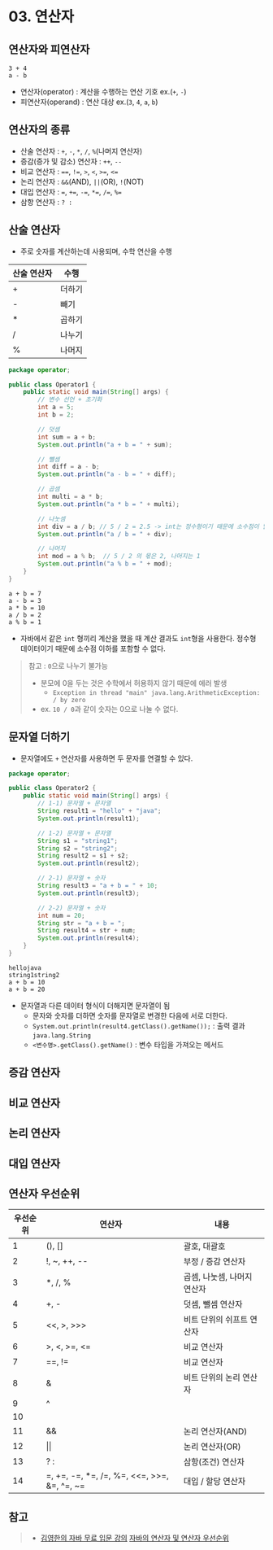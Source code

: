 # 03. 연산자

## 연산자와 피연산자
```
3 + 4
a - b
```
- 연산자(operator) : 계산을 수행하는 연산 기호 ex.(`+`, `-`)
- 피연산자(operand) : 연산 대상 ex.(`3`, `4`, `a`, `b`)

## 연산자의 종류
- 산술 연산자 : `+`, `-`, `*`, `/`, `%`(나머지 연산자)
- 증감(증가 및 감소) 연산자 : `++`, `--`
- 비교 연산자 : `==`, `!=`, `>`, `<`, `>=`, `<=`
- 논리 연산자 : `&&`(AND), `||`(OR), `!`(NOT)
- 대입 연산자 : `=`, `+=`, `-=`, `*=`, `/=`, `%=`
- 삼항 연산자 : `? :`


## 산술 연산자
- 주로 숫자를 계산하는데 사용되며, 수학 연산을 수행

|산술 연산자|수행|
|---|---|
|+|더하기|
|-|빼기|
|*|곱하기|
|/|나누기|
|%|나머지|

```java
package operator;

public class Operator1 {
    public static void main(String[] args) {
        // 변수 선언 + 초기화
        int a = 5;
        int b = 2;

        // 덧셈
        int sum = a + b;
        System.out.println("a + b = " + sum);

        // 뺄셈
        int diff = a - b;
        System.out.println("a - b = " + diff);

        // 곱셈
        int multi = a * b;
        System.out.println("a * b = " + multi);

        // 나눗셈
        int div = a / b; // 5 / 2 = 2.5 -> int는 정수형이기 때문에 소수점이 날아가서 2가 출력
        System.out.println("a / b = " + div);

        // 나머지
        int mod = a % b;  // 5 / 2 의 몫은 2, 나머지는 1
        System.out.println("a % b = " + mod);
    }
}
```
```
a + b = 7
a - b = 3
a * b = 10
a / b = 2
a % b = 1
```
- 자바에서 같은 `int` 형끼리 계산을 했을 때 계산 결과도 `int`형을 사용한다. 정수형 데이터이기 때문에 소수점 이하를 포함할 수 없다.

> 참고 : `0`으로 나누기 불가능
> - 분모에 0을 두는 것은 수학에서 허용하지 않기 때문에 에러 발생
>   - `Exception in thread "main" java.lang.ArithmeticException: / by zero`
>  - ex. `10 / 0`과 같이 숫자는 0으로 나눌 수 없다.

## 문자열 더하기
- 문자열에도 `+` 연산자를 사용하면 두 문자를 연결할 수 있다.
```java
package operator;

public class Operator2 {
    public static void main(String[] args) {
        // 1-1) 문자열 + 문자열
        String result1 = "hello" + "java";
        System.out.println(result1);

        // 1-2) 문자열 + 문자열
        String s1 = "string1";
        String s2 = "string2";
        String result2 = s1 + s2;
        System.out.println(result2);

        // 2-1) 문자열 + 숫자
        String result3 = "a + b = " + 10;
        System.out.println(result3);

        // 2-2) 문자열 + 숫자
        int num = 20;
        String str = "a + b = ";
        String result4 = str + num;
        System.out.println(result4);
    }
}
```
```
hellojava
string1string2
a + b = 10
a + b = 20
```
- 문자열과 다른 데이터 형식이 더해지면 문자열이 됨
  - 문자와 숫자를 더하면 숫자를 문자열로 변경한 다음에 서로 더한다.
  - `System.out.println(result4.getClass().getName());` : 출력 결과 `java.lang.String`
  - `<변수명>.getClass().getName()` : 변수 타입을 가져오는 메서드

## 증감 연산자

## 비교 연산자

## 논리 연산자

## 대입 연산자

## 연산자 우선순위
|우선순위|연산자|내용|
|---|---|---|
|1|(), []|괄호, 대괄호|
|2|!, ~, ++, --|부정 / 증감 연산자 |
|3|*, /, % |곱셈, 나눗셈, 나머지 연산자|
|4|+, -|덧셈, 뺄셈 연산자|
|5|<<, >, >>>|비트 단위의 쉬프트 연산자|
|6|>, <, >=, <=|비교 연산자|
|7|==, !=|비교 연산자|
|8|&|비트 단위의 논리 연산자|
|9|^||
|10|||
|11|&&|논리 연산자(AND)|
|12|\|\||논리 연산자(OR)|
|13|? :|삼항(조건) 연산자|
|14|=, +=, -=, *=, /=, %=, <<=, >>=, &=, ^=, ~=|대입 / 할당 연산자|

## 참고
> - [김영한의 자바 무료 입문 강의](https://www.youtube.com/watch?v=JEzBDk0E9Rw&t=1312s)
> [자바의 연산자 및 연산자 우선순위](https://toma0912.tistory.com/66)